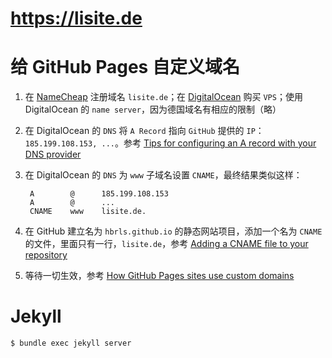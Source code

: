 # https://lisite.de

# 给 GitHub Pages 自定义域名

1. 在 [NameCheap](https://www.namecheap.com/) 注册域名 `lisite.de`；在 [DigitalOcean](https://www.digitalocean.com/) 购买 `VPS`；使用 DigitalOcean 的 `name server`，因为德国域名有相应的限制（略）

2. 在 DigitalOcean 的 `DNS` 将 `A Record` 指向 `GitHub` 提供的 `IP`：`185.199.108.153, ...`。参考 [Tips for configuring an A record with your DNS provider](https://help.github.com/articles/tips-for-configuring-an-a-record-with-your-dns-provider/)

3. 在 DigitalOcean 的 `DNS` 为 `www` 子域名设置 `CNAME`，最终结果类似这样：

        A        @      185.199.108.153
        A        @      ...
        CNAME    www    lisite.de.

4. 在 GitHub 建立名为 `hbrls.github.io` 的静态网站项目，添加一个名为 `CNAME` 的文件，里面只有一行，`lisite.de`，参考 [Adding a CNAME file to your repository](https://help.github.com/articles/adding-a-cname-file-to-your-repository/)

5. 等待一切生效，参考 [How GitHub Pages sites use custom domains](https://help.github.com/articles/about-custom-domains-for-github-pages-sites/#how-github-pages-sites-use-custom-domains)

# Jekyll

```bash
$ bundle exec jekyll server
```
